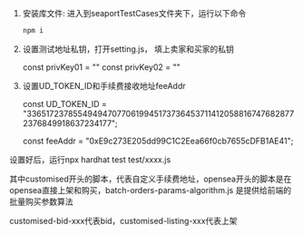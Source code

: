 1. 安装库文件: 进入到seaportTestCases文件夹下，运行以下命令

   ```cmd
   npm i
   ```

2. 设置测试地址私钥，打开setting.js， 填上卖家和买家的私钥

   const privKey01 = ""
   const privKey02 = ""

3. 设置UD_TOKEN_ID和手续费接收地址feeAddr

   const UD_TOKEN_ID = "33651723785549494707706199451737364537114120588167476828772376849918637234177";  
   
   const feeAddr = "0xE9c273E205dd99C1C2Eea66f0cb7655cDFB1AE41";

设置好后，运行npx hardhat test test/xxxx.js

其中customised开头的脚本，代表自定义手续费地址，opensea开头的脚本是在opensea直接上架和购买，batch-orders-params-algorithm.js 是提供给前端的批量购买参数算法

customised-bid-xxx代表bid，customised-listing-xxx代表上架
